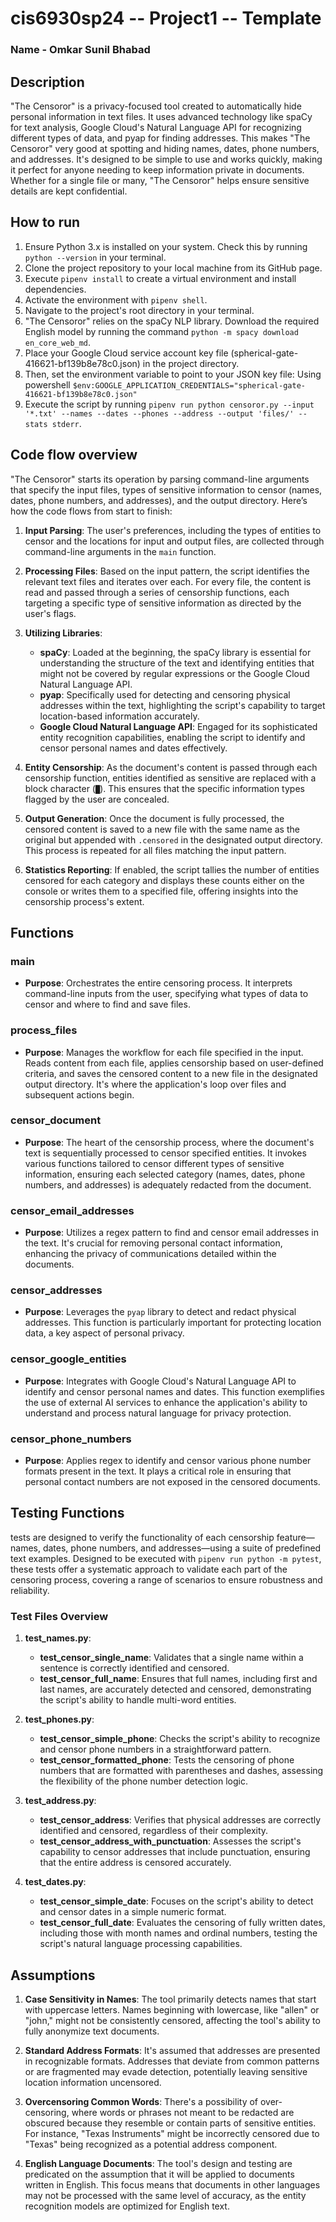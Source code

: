 # cis6930sp24 -- Project1 -- Template

### Name - Omkar Sunil Bhabad

## Description 
"The Censoror" is a privacy-focused tool created to automatically hide personal information in text files. It uses advanced technology like spaCy for text analysis, Google Cloud's Natural Language API for recognizing different types of data, and pyap for finding addresses. This makes "The Censoror" very good at spotting and hiding names, dates, phone numbers, and addresses. It's designed to be simple to use and works quickly, making it perfect for anyone needing to keep information private in documents. Whether for a single file or many, "The Censoror" helps ensure sensitive details are kept confidential.

## How to run
1. Ensure Python 3.x is installed on your system. Check this by running `python --version` in your terminal.
2. Clone the project repository to your local machine from its GitHub page.
3. Execute `pipenv install` to create a virtual environment and install dependencies.
4. Activate the environment with `pipenv shell`.
5. Navigate to the project's root directory in your terminal.
6. "The Censoror" relies on the spaCy NLP library. Download the required English model by running the command `python -m spacy download en_core_web_md`.
7. Place your Google Cloud service account key file (spherical-gate-416621-bf139b8e78c0.json) in the project directory.
8. Then, set the environment variable to point to your JSON key file: Using powershell `$env:GOOGLE_APPLICATION_CREDENTIALS="spherical-gate-416621-bf139b8e78c0.json"`
9. Execute the script by running `pipenv run python censoror.py --input '*.txt' --names --dates --phones --address --output 'files/' --stats stderr`.

## Code flow overview
"The Censoror" starts its operation by parsing command-line arguments that specify the input files, types of sensitive information to censor (names, dates, phone numbers, and addresses), and the output directory. Here’s how the code flows from start to finish:

1. **Input Parsing**: The user's preferences, including the types of entities to censor and the locations for input and output files, are collected through command-line arguments in the `main` function.
   
2. **Processing Files**: Based on the input pattern, the script identifies the relevant text files and iterates over each. For every file, the content is read and passed through a series of censorship functions, each targeting a specific type of sensitive information as directed by the user's flags.

3. **Utilizing Libraries**:
   - **spaCy**: Loaded at the beginning, the spaCy library is essential for understanding the structure of the text and identifying entities that might not be covered by regular expressions or the Google Cloud Natural Language API.
   - **pyap**: Specifically used for detecting and censoring physical addresses within the text, highlighting the script's capability to target location-based information accurately.
   - **Google Cloud Natural Language API**: Engaged for its sophisticated entity recognition capabilities, enabling the script to identify and censor personal names and dates effectively.

4. **Entity Censorship**: As the document's content is passed through each censorship function, entities identified as sensitive are replaced with a block character (`█`). This ensures that the specific information types flagged by the user are concealed.

5. **Output Generation**: Once the document is fully processed, the censored content is saved to a new file with the same name as the original but appended with `.censored` in the designated output directory. This process is repeated for all files matching the input pattern.

6. **Statistics Reporting**: If enabled, the script tallies the number of entities censored for each category and displays these counts either on the console or writes them to a specified file, offering insights into the censorship process's extent.

## Functions
### main
- **Purpose**: Orchestrates the entire censoring process. It interprets command-line inputs from the user, specifying what types of data to censor and where to find and save files.
  
### process_files
- **Purpose**: Manages the workflow for each file specified in the input. Reads content from each file, applies censorship based on user-defined criteria, and saves the censored content to a new file in the designated output directory. It's where the application's loop over files and subsequent actions begin.

### censor_document
- **Purpose**: The heart of the censorship process, where the document's text is sequentially processed to censor specified entities. It invokes various functions tailored to censor different types of sensitive information, ensuring each selected category (names, dates, phone numbers, and addresses) is adequately redacted from the document.

### censor_email_addresses
- **Purpose**: Utilizes a regex pattern to find and censor email addresses in the text. It's crucial for removing personal contact information, enhancing the privacy of communications detailed within the documents.

### censor_addresses
- **Purpose**: Leverages the `pyap` library to detect and redact physical addresses. This function is particularly important for protecting location data, a key aspect of personal privacy.

### censor_google_entities
- **Purpose**: Integrates with Google Cloud's Natural Language API to identify and censor personal names and dates. This function exemplifies the use of external AI services to enhance the application's ability to understand and process natural language for privacy protection.

### censor_phone_numbers
- **Purpose**: Applies regex to identify and censor various phone number formats present in the text. It plays a critical role in ensuring that personal contact numbers are not exposed in the censored documents.

## Testing Functions

tests are designed to verify the functionality of each censorship feature—names, dates, phone numbers, and addresses—using a suite of predefined text examples. Designed to be executed with `pipenv run python -m pytest`, these tests offer a systematic approach to validate each part of the censoring process, covering a range of scenarios to ensure robustness and reliability.

### Test Files Overview

1. **test_names.py**: 
   - **test_censor_single_name**: Validates that a single name within a sentence is correctly identified and censored.
   - **test_censor_full_name**: Ensures that full names, including first and last names, are accurately detected and censored, demonstrating the script's ability to handle multi-word entities.

2. **test_phones.py**:
   - **test_censor_simple_phone**: Checks the script's ability to recognize and censor phone numbers in a straightforward pattern.
   - **test_censor_formatted_phone**: Tests the censoring of phone numbers that are formatted with parentheses and dashes, assessing the flexibility of the phone number detection logic.

3. **test_address.py**:
   - **test_censor_address**: Verifies that physical addresses are correctly identified and censored, regardless of their complexity.
   - **test_censor_address_with_punctuation**: Assesses the script's capability to censor addresses that include punctuation, ensuring that the entire address is censored accurately.

4. **test_dates.py**:
   - **test_censor_simple_date**: Focuses on the script's ability to detect and censor dates in a simple numeric format.
   - **test_censor_full_date**: Evaluates the censoring of fully written dates, including those with month names and ordinal numbers, testing the script's natural language processing capabilities.

## Assumptions

1. **Case Sensitivity in Names**: The tool primarily detects names that start with uppercase letters. Names beginning with lowercase, like "allen" or "john," might not be consistently censored, affecting the tool's ability to fully anonymize text documents.

2. **Standard Address Formats**: It's assumed that addresses are presented in recognizable formats. Addresses that deviate from common patterns or are fragmented may evade detection, potentially leaving sensitive location information uncensored.

3. **Overcensoring Common Words**: There's a possibility of over-censoring, where words or phrases not meant to be redacted are obscured because they resemble or contain parts of sensitive entities. For instance, "Texas Instruments" might be incorrectly censored due to "Texas" being recognized as a potential address component.

4. **English Language Documents**: The tool's design and testing are predicated on the assumption that it will be applied to documents written in English. This focus means that documents in other languages may not be processed with the same level of accuracy, as the entity recognition models are optimized for English text.







